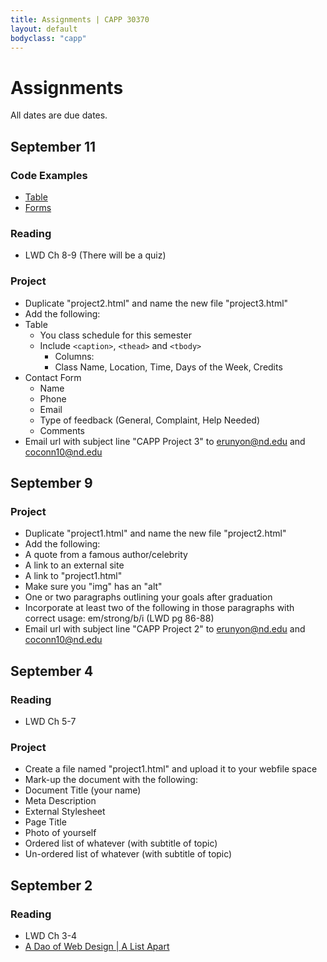 ```yaml
---
title: Assignments | CAPP 30370
layout: default
bodyclass: "capp"
---
```

# Assignments

All dates are due dates.

## September 11

### Code Examples
- [Table](http://codepen.io/erunyon/pen/65566a3512ea82a2e806c9fddd68c896)
- [Forms](http://codepen.io/erunyon/pen/b631b690fb381229badcc384e0e79b28)

### Reading
- LWD Ch 8-9 (There will be a quiz)

### Project
- Duplicate "project2.html" and name the new file "project3.html"
- Add the following:
- Table
  - You class schedule for this semester
  - Include `<caption>`, `<thead>` and `<tbody>`
    - Columns:
    - Class Name, Location, Time, Days of the Week, Credits
- Contact Form
  - Name
  - Phone
  - Email
  - Type of feedback (General, Complaint, Help Needed)
  - Comments
- Email url with subject line "CAPP Project 3" to erunyon@nd.edu and coconn10@nd.edu

## September 9
### Project
- Duplicate "project1.html" and name the new file "project2.html"
- Add the following:
- A quote from a famous author/celebrity
- A link to an external site
- A link to "project1.html"
- Make sure you "img" has an "alt"
- One or two paragraphs outlining your goals after graduation
- Incorporate at least two of the following in those paragraphs with correct usage: em/strong/b/i (LWD pg 86-88)
- Email url with subject line "CAPP Project 2" to erunyon@nd.edu and coconn10@nd.edu

## September 4
### Reading
- LWD Ch 5-7

### Project
- Create a file named "project1.html" and upload it to your webfile space
- Mark-up the document with the following:
- Document Title (your name)
- Meta Description
- External Stylesheet
- Page Title
- Photo of yourself
- Ordered list of whatever (with subtitle of topic)
- Un-ordered list of whatever (with subtitle of topic)

## September 2

### Reading
- LWD Ch 3-4
- [A Dao of Web Design | A List Apart](http://alistapart.com/article/dao)